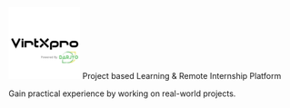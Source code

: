 <img src="https://github.com/DARJYO/virtXpro/blob/main/img/Logo%20black-01.png" height="25%" width="25%">    
Project based Learning &amp; Remote Internship Platform

Gain practical experience by working on real-world projects. 
